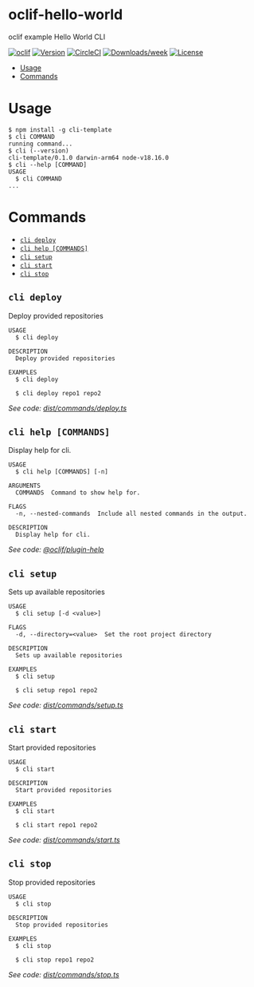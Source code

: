 oclif-hello-world
=================

oclif example Hello World CLI

[![oclif](https://img.shields.io/badge/cli-oclif-brightgreen.svg)](https://oclif.io)
[![Version](https://img.shields.io/npm/v/oclif-hello-world.svg)](https://npmjs.org/package/oclif-hello-world)
[![CircleCI](https://circleci.com/gh/oclif/hello-world/tree/main.svg?style=shield)](https://circleci.com/gh/oclif/hello-world/tree/main)
[![Downloads/week](https://img.shields.io/npm/dw/oclif-hello-world.svg)](https://npmjs.org/package/oclif-hello-world)
[![License](https://img.shields.io/npm/l/oclif-hello-world.svg)](https://github.com/oclif/hello-world/blob/main/package.json)

<!-- toc -->
* [Usage](#usage)
* [Commands](#commands)
<!-- tocstop -->
# Usage
<!-- usage -->
```sh-session
$ npm install -g cli-template
$ cli COMMAND
running command...
$ cli (--version)
cli-template/0.1.0 darwin-arm64 node-v18.16.0
$ cli --help [COMMAND]
USAGE
  $ cli COMMAND
...
```
<!-- usagestop -->
# Commands
<!-- commands -->
* [`cli deploy`](#cli-deploy)
* [`cli help [COMMANDS]`](#cli-help-commands)
* [`cli setup`](#cli-setup)
* [`cli start`](#cli-start)
* [`cli stop`](#cli-stop)

## `cli deploy`

Deploy provided repositories

```
USAGE
  $ cli deploy

DESCRIPTION
  Deploy provided repositories

EXAMPLES
  $ cli deploy

  $ cli deploy repo1 repo2
```

_See code: [dist/commands/deploy.ts](https://github.com/BMO-tech/cli-template/blob/v0.1.0/dist/commands/deploy.ts)_

## `cli help [COMMANDS]`

Display help for cli.

```
USAGE
  $ cli help [COMMANDS] [-n]

ARGUMENTS
  COMMANDS  Command to show help for.

FLAGS
  -n, --nested-commands  Include all nested commands in the output.

DESCRIPTION
  Display help for cli.
```

_See code: [@oclif/plugin-help](https://github.com/oclif/plugin-help/blob/v5.2.9/src/commands/help.ts)_

## `cli setup`

Sets up available repositories

```
USAGE
  $ cli setup [-d <value>]

FLAGS
  -d, --directory=<value>  Set the root project directory

DESCRIPTION
  Sets up available repositories

EXAMPLES
  $ cli setup

  $ cli setup repo1 repo2
```

_See code: [dist/commands/setup.ts](https://github.com/BMO-tech/cli-template/blob/v0.1.0/dist/commands/setup.ts)_

## `cli start`

Start provided repositories

```
USAGE
  $ cli start

DESCRIPTION
  Start provided repositories

EXAMPLES
  $ cli start

  $ cli start repo1 repo2
```

_See code: [dist/commands/start.ts](https://github.com/BMO-tech/cli-template/blob/v0.1.0/dist/commands/start.ts)_

## `cli stop`

Stop provided repositories

```
USAGE
  $ cli stop

DESCRIPTION
  Stop provided repositories

EXAMPLES
  $ cli stop

  $ cli stop repo1 repo2
```

_See code: [dist/commands/stop.ts](https://github.com/BMO-tech/cli-template/blob/v0.1.0/dist/commands/stop.ts)_
<!-- commandsstop -->
